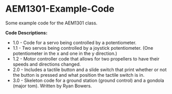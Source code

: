# AEM1301-Example-Code
Some example code for the AEM1301 class. 

**Code Descriptions:**
- 1.0 - Code for a servo being controlled by a potentiometer.
- 1.1 - Two servos being controlled by a joystick potentiometer. (One potentiometer in the x and one in the y direction.)
- 1.2 - Motor controller code that allows for two propellers to have their speeds and directions changed.
- 2.0 - Includes a tactile button and a slide switch that print whether or not the button is pressed and what position the tactile switch is in.
- 3.0 - Skeleton code for a ground station (ground control) and a gondola (major tom). Written by Ryan Bowers.
